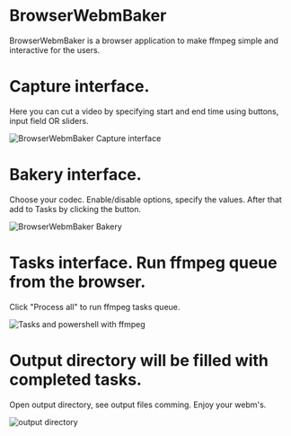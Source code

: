 # BrowserWebmBaker
BrowserWebmBaker is a browser application to make ffmpeg simple and interactive for the users.

# Capture interface.
 Here you can cut a video by specifying start and end time using buttons, input field OR sliders. <br>  
 
![BrowserWebmBaker Capture interface](https://user-images.githubusercontent.com/102017064/171203336-ac3df384-d99e-4e57-8544-f848bc60d90e.png)

# Bakery interface.
 Choose your codec. Enable/disable options, specify the values. After that add to Tasks by clicking the button. <br>  
 
![BrowserWebmBaker Bakery](https://user-images.githubusercontent.com/102017064/171203414-7acdbb39-136e-4b03-8a9e-f86a017f5365.png)

# Tasks interface. Run ffmpeg queue from the browser.
 Click "Process all" to run ffmpeg tasks queue. <br>  
 
![Tasks and powershell with ffmpeg](https://user-images.githubusercontent.com/102017064/171203491-5a88d9ad-3018-4357-981f-494387c754c5.PNG)

# Output directory will be filled with completed tasks.
Open output directory, see output files comming. Enjoy your webm's. <br>  

![output directory](https://user-images.githubusercontent.com/102017064/171203516-10198b6c-5c21-44d0-b811-cd5d21e013ab.PNG)
